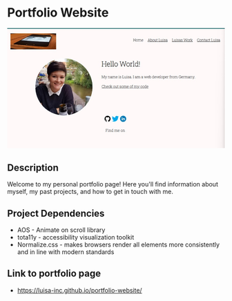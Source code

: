# Portfolio Website


![Preview Portfolio](/img/screenshot.jpg "Preview Portfolio")
 
## Description

Welcome to my personal portfolio page! Here you'll find information about myself, my past projects, and how to get in touch with me.

## Project Dependencies

- AOS - Animate on scroll library
- tota11y - accessibility visualization toolkit
- Normalize.css - makes browsers render all elements more consistently and in line with modern standards


## Link to portfolio page

- https://luisa-inc.github.io/portfolio-website/ 

